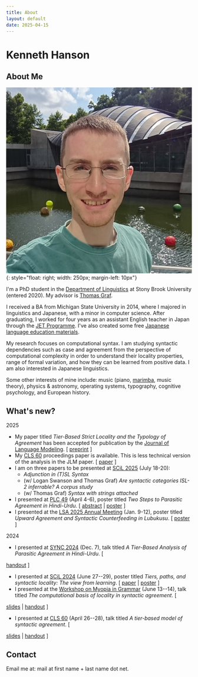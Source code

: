 ```yaml
---
title: About
layout: default
date: 2025-04-15
---
```


# Kenneth Hanson

## About Me

![Headshot](/files/me-crystal-bridges.jpg){: style="float: right; width: 250px; margin-left: 10px"}

I'm a PhD student in the [Department of Linguistics][sbling] at Stony Brook University (entered 2020). My advisor is [Thomas Graf][graf].

I received a BA from Michigan State University in 2014, where I majored in linguistics and Japanese, with a minor in computer science. After graduating, I worked for four years as an assistant English teacher in Japan through the [JET Programme][jet]. I've also created some free [Japanese language education materials][jp].

My research focuses on computational syntax. I am studying syntactic dependencies such as case and agreement from the perspective of computational complexity in order to understand their locality properties, range of formal variation, and how they can be learned from positive data. I am also interested in Japanese linguistics.

Some other interests of mine include: music (piano, [marimba][], music theory), physics & astronomy, operating systems, typography, cognitive psychology, and European history.


## What's new?

2025
* My paper titled *Tier-Based Strict Locality and the Typology of Agreement* has been accepted for publication by the [Journal of Language Modeling](https://jlm.ipipan.waw.pl/index.php/JLM).
  \[ [preprint](/files/hanson-jlm-tsl-agreement-preprint.pdf) \]
* My [CLS 60](http://chicagolinguisticsociety.com/) proceedings paper is available. This is less technical version of the analysis in the JLM paper.
  \[ [paper](/files/hanson-cls60-tier-based-agreement.pdf) \]
* I am on three papers to be presented at [SCiL 2025](https://wellesley-easel-lab.github.io/SCiL2025/index.html) (July 18-20):
  * *Adjunction in (T)SL Syntax*
  * (w/ Logan Swanson and Thomas Graf) *Are syntactic categories ISL-2 inferrable? A corpus study*
  * (w/ Thomas Graf) *Syntax with strings attached*
* I presented at [PLC 49](https://sites.google.com/sas.upenn.edu/plc49/) (April 4-6), poster titled *Two Steps to Parasitic Agreement in Hindi-Urdu*.
  \[ [abstract](/files/hanson-plc49-abstract-deanon.pdf) 
   | [poster](/files/hanson-plc49-poster.pdf)
  \]
* I presented at the [LSA 2025 Annual Meeting](https://web.cvent.com/event/40d9411e-b965-4659-b9c3-63046eeed3d4/summary) (Jan. 9-12), poster titled *Upward Agreement and Syntactic Counterfeeding in Lubukusu*.
  \[ [poster](/files/hanson-lsa2025-poster-upward-agreement.pdf) \]

2024
* I presented at [SYNC 2024](https://sites.google.com/nyu.edu/sync-2024/) (Dec. 7), talk titled *A Tier-Based Analysis of Parasitic Agreement in Hindi-Urdu*.
  \[
<!--   [abstract](/files/hanson-sync2024-abstract.pdf)  -->
  [handout](/files/hanson-sync2024-parasitic-agreement-ho.pdf)
  \]
* I presented at [SCiL 2024](https://sites.uci.edu/scil2024/) (June 27--29), poster titled *Tiers, paths, and syntactic locality: The view from learning*.
  \[ [paper](/files/hanson-scil2024-tiers-paths-locality.pdf)
  | [poster](/files/hanson-scil2024-poster.pdf)
  \]
* I presented at the [Workshop on Myopia in Grammar](https://home.uni-leipzig.de/tebay/myopia.htm) (June 13--14), talk titled *The computational basis of locality in syntactic agreement*.
  \[
<!--   [abstract](/files/hanson-myopia2024-abstract.pdf) -->
  [slides](/files/hanson-myopia2024-slides-noanim.pdf)
  | [handout](/files/hanson-myopia2024-ho.pdf)
  \]
* I presented at [CLS 60](http://chicagolinguisticsociety.com/) (April 26--28), talk titled *A tier-based model of syntactic agreement*.
  \[
<!--   | [abstract](/files/hanson-cls60-abstract.pdf) -->
  [slides](/files/hanson-cls60-slides-noanim.pdf)
  | [handout](/files/hanson-cls60-ho.pdf)
  \]


## Contact

Email me at: mail at first name + last name dot net.


[graf]: https://thomasgraf.net
[jet]: https://www.jetprogramme.org
[jp]: https://www.japaneseprofessor.com
[marimba]: https://en.wikipedia.org/wiki/Marimba
[sbling]: https://linguistics.stonybrook.edu
